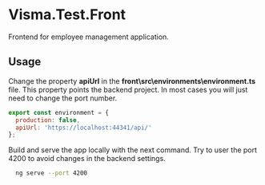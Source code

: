 # Visma.Test.Front

Frontend for employee management application.

## Usage

Change the property **apiUrl** in the **front\src\environments\environment.ts** file. This property points the backend project. In most cases you will just need to change the port number.

```js
export const environment = {
  production: false,
  apiUrl: 'https://localhost:44341/api/'
};
```

Build and serve the app locally with the next command. Try to user the port 4200 to avoid changes in the backend settings.

```bash
  ng serve --port 4200
```
